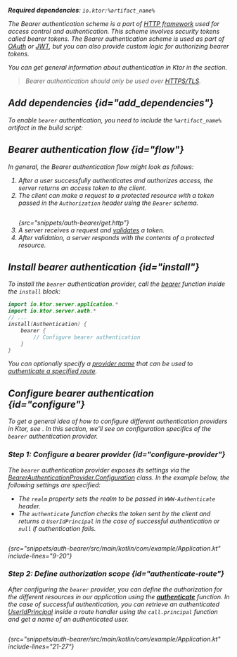 [//]: # (title: Bearer authentication)

<show-structure for="chapter" depth="2"/>

<var name="artifact_name" value="ktor-server-auth"/>

<tldr>
<p>
<b>Required dependencies</b>: <code>io.ktor:%artifact_name%</code>
</p>
<var name="example_name" value="auth-bearer"/>
<include from="lib.topic" element-id="download_example"/>
<include from="lib.topic" element-id="native_server_supported"/>
</tldr>

The Bearer authentication scheme is a part of [HTTP framework](https://developer.mozilla.org/en-US/docs/Web/HTTP/Authentication) used for access control and authentication. This scheme involves security tokens called bearer tokens. The Bearer authentication scheme is used as part of [OAuth](oauth.md) or [JWT](jwt.md), but you can also provide custom logic for authorizing bearer tokens.

You can get general information about authentication in Ktor in the [](authentication.md) section.

> Bearer authentication should only be used over [HTTPS/TLS](ssl.md).

## Add dependencies {id="add_dependencies"}
To enable `bearer` authentication, you need to include the `%artifact_name%` artifact in the build script:

<include from="lib.topic" element-id="add_ktor_artifact"/>

## Bearer authentication flow {id="flow"}

In general, the Bearer authentication flow might look as follows:

1. After a user successfully authenticates and authorizes access, the server returns an access token to the client.
2. The client can make a request to a protected resource with a token passed in the `Authorization` header using the `Bearer` schema.
   ```HTTP
   ```
   {src="snippets/auth-bearer/get.http"}
3. A server receives a request and [validates](#configure) a token.
4. After validation, a server responds with the contents of a protected resource.




## Install bearer authentication {id="install"}
To install the `bearer` authentication provider, call the [bearer](https://api.ktor.io/ktor-server/ktor-server-plugins/ktor-server-auth/io.ktor.server.auth/bearer.html) function inside the `install` block:

```kotlin
import io.ktor.server.application.*
import io.ktor.server.auth.*
// ...
install(Authentication) {
    bearer {
        // Configure bearer authentication
    }
}
```

You can optionally specify a [provider name](authentication.md#provider-name) that can be used to [authenticate a specified route](#authenticate-route).

## Configure bearer authentication {id="configure"}

To get a general idea of how to configure different authentication providers in Ktor, see [](authentication.md#configure). In this section, we'll see on configuration specifics of the `bearer` authentication provider. 

### Step 1: Configure a bearer provider {id="configure-provider"}

The `bearer` authentication provider exposes its settings via the [BearerAuthenticationProvider.Configuration](https://api.ktor.io/ktor-server/ktor-server-plugins/ktor-server-auth/io.ktor.server.auth/-bearer-authentication-provider/-config/index.html) class. In the example below, the following settings are specified:
* The `realm` property sets the realm to be passed in `WWW-Authenticate` header.
* The `authenticate` function checks the token sent by the client and returns a `UserIdPrincipal` in the case of successful authentication or `null` if authentication fails.

```kotlin
```
{src="snippets/auth-bearer/src/main/kotlin/com/example/Application.kt" include-lines="9-20"}


### Step 2: Define authorization scope {id="authenticate-route"}

After configuring the `bearer` provider, you can define the authorization for the different resources in our application using the **[authenticate](authentication.md#authenticate-route)** function. In the case of successful authentication, you can retrieve an authenticated [UserIdPrincipal](https://api.ktor.io/ktor-server/ktor-server-plugins/ktor-server-auth/io.ktor.server.auth/-user-id-principal/index.html) inside a route handler using the `call.principal` function and get a name of an authenticated user.

```kotlin
```
{src="snippets/auth-bearer/src/main/kotlin/com/example/Application.kt" include-lines="21-27"}
